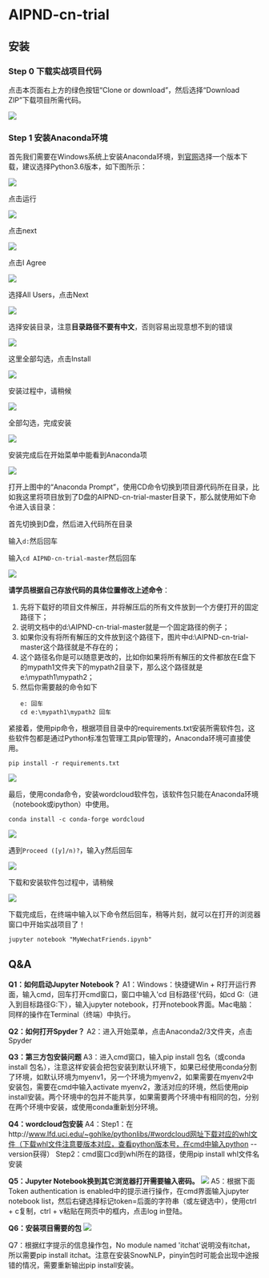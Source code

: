 # AIPND-cn-trial

## 安装

### Step 0 下载实战项目代码

点击本页面右上方的绿色按钮“Clone or download”，然后选择“Download ZIP”下载项目所需代码。

![](./imgs/ana0.jpg)

### Step 1 安装Anaconda环境

首先我们需要在Windows系统上安装Anaconda环境，到[官网](https://www.anaconda.com/download)选择一个版本下载，建议选择Python3.6版本，如下图所示：

![](./imgs/ana1.png)

点击运行

![](./imgs/ana2.png)

点击next

![](./imgs/ana3.png)

点击I Agree

![](./imgs/ana4.png)

选择All Users，点击Next

![](./imgs/ana5.png)

选择安装目录，注意**目录路径不要有中文**，否则容易出现意想不到的错误

![](./imgs/ana6.png)

这里全部勾选，点击Install

![](./imgs/ana7.png)

安装过程中，请稍候

![](./imgs/ana8.png)

全部勾选，完成安装

![](./imgs/ana9.png)

安装完成后在开始菜单中能看到Anaconda项

![](./imgs/ana10.png)

打开上图中的“Anaconda Prompt”，使用CD命令切换到项目源代码所在目录，比如我这里将项目放到了D盘的AIPND-cn-trial-master目录下，那么就使用如下命令进入该目录：

首先切换到D盘，然后进入代码所在目录

输入`d:`然后回车

输入`cd AIPND-cn-trial-master`然后回车

![](./imgs/ana11.png)

**请学员根据自己存放代码的具体位置修改上述命令**：
1. 先将下载好的项目文件解压，并将解压后的所有文件放到一个方便打开的固定路径下；
2. 说明文档中的d:\AIPND-cn-trial-master就是一个固定路径的例子；
3. 如果你没有将所有解压的文件放到这个路径下，图片中d:\AIPND-cn-trial-master这个路径就是不存在的；
4. 这个路径名你是可以随意更改的，比如你如果将所有解压的文件都放在E盘下的mypath1文件夹下的mypath2目录下，那么这个路径就是e:\mypath1\mypath2；
5. 然后你需要敲的命令如下
    ```
    e: 回车
    cd e:\mypath1\mypath2 回车
    ```

紧接着，使用pip命令，根据项目目录中的requirements.txt安装所需软件包，这些软件包都是通过Python标准包管理工具pip管理的，Anaconda环境可直接使用。

`pip install -r requirements.txt`

![](./imgs/ana12.png)

最后，使用conda命令，安装wordcloud软件包，该软件包只能在Anaconda环境（notebook或ipython）中使用。

`conda install -c conda-forge wordcloud`

![](./imgs/ana13.png)

遇到`Proceed ([y]/n)?`，输入y然后回车

![](./imgs/ana14.png)

下载和安装软件包过程中，请稍候

![](./imgs/ana15.png)

下载完成后，在终端中输入以下命令然后回车，稍等片刻，就可以在打开的浏览器窗口中开始实战项目了！

`jupyter notebook "MyWechatFriends.ipynb"`


## Q&A
**Q1：如何启动Jupyter Notebook？**
A1：Windows：快捷键Win + R打开运行界面，输入cmd，回车打开cmd窗口，窗口中输入'cd 目标路径'代码，如cd G:（进入到目标路径G:下），输入jupyter notebook，打开notebook界面。Mac电脑：同样的操作在Terminal（终端）中执行。

**Q2：如何打开Spyder？**
A2：进入开始菜单，点击Anaconda2/3文件夹，点击Spyder

**Q3：第三方包安装问题**
A3：进入cmd窗口，输入pip install 包名（或conda install 包名），注意这样安装会把包安装到默认环境下，如果已经使用conda分割了环境，如默认环境为myenv1，另一个环境为myenv2，如果需要在myenv2中安装包，需要在cmd中输入activate myenv2，激活对应的环境，然后使用pip install安装。两个环境中的包并不能共享，如果需要两个环境中有相同的包，分别在两个环境中安装，或使用conda重新划分环境。

**Q4：wordcloud包安装**
A4：Step1：在http://www.lfd.uci.edu/~gohlke/pythonlibs/#wordcloud网址下载对应的whl文件（下载whl文件注意要版本对应，查看python版本号，在cmd中输入python --version获得） Step2：cmd窗口cd到whl所在的路径，使用pip install whl文件名安装

**Q5：Jupyter Notebook换到其它浏览器打开需要输入密码。**
![](./imgs/faq1.png)
A5：根据下面Token authentication is enabled中的提示进行操作，在cmd界面输入jupyter notebook list，然后右键选择标记token=后面的字符串（或左键选中），使用ctrl + c复制，ctrl + v粘贴在网页中的框内，点击log in登陆。

**Q6：安装项目需要的包**
![](./imgs/faq2.png)

Q7：根据红字提示的信息操作包，No module named 'itchat'说明没有itchat，所以需要pip install itchat。注意在安装SnowNLP，pinyin包时可能会出现中途报错的情况，需要重新输出pip install安装。


